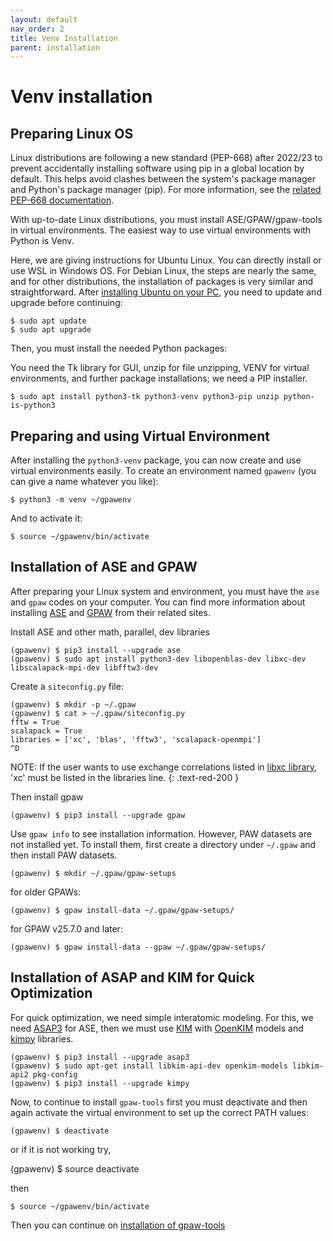 ```yaml
---
layout: default
nav_order: 2
title: Venv Installation
parent: installation
---
```


# Venv installation

## Preparing Linux OS

Linux distributions are following a new standard (PEP-668) after 2022/23 to prevent accidentally installing software using pip in a global location by default. This helps avoid clashes between the system's package manager and Python's package manager (pip).  For more information, see the [related PEP-668 documentation](https://packaging.python.org/en/latest/specifications/externally-managed-environments/#externally-managed-environments).

With up-to-date Linux distributions, you must install ASE/GPAW/gpaw-tools in virtual environments. The easiest way to use virtual environments with Python is Venv.

Here, we are giving instructions for Ubuntu Linux. You can directly install or use WSL in Windows OS. For Debian Linux, the steps are nearly the same, and for other distributions, the installation of packages is very similar and straightforward. After [installing Ubuntu on your PC](https://ubuntu.com/tutorials/install-ubuntu-desktop#1-overview), you need to update and upgrade before continuing:

    $ sudo apt update
    $ sudo apt upgrade

Then, you must install the needed Python packages:

You need the Tk library for GUI, unzip for file unzipping, VENV for virtual environments, and further package installations; we need a PIP installer.

    $ sudo apt install python3-tk python3-venv python3-pip unzip python-is-python3
    
## Preparing and using Virtual Environment

After installing the `python3-venv` package, you can now create and use virtual environments easily. To create an environment named `gpawenv` (you can give a name whatever you like):

    $ python3 -m venv ~/gpawenv

And to activate it:

    $ source ~/gpawenv/bin/activate

## Installation of ASE and GPAW

After preparing your Linux system and environment, you must have the `ase` and `gpaw` codes on your computer. You can find more information about installing [ASE](https://wiki.fysik.dtu.dk/ase/install.html) and [GPAW](https://wiki.fysik.dtu.dk/gpaw/install.html) from their related sites.

Install ASE and other math, parallel, dev libraries

    (gpawenv) $ pip3 install --upgrade ase
    (gpawenv) $ sudo apt install python3-dev libopenblas-dev libxc-dev libscalapack-mpi-dev libfftw3-dev

Create a `siteconfig.py` file:

```
(gpawenv) $ mkdir -p ~/.gpaw
(gpawenv) $ cat > ~/.gpaw/siteconfig.py
fftw = True
scalapack = True
libraries = ['xc', 'blas', 'fftw3', 'scalapack-openmpi']
^D
```

NOTE: If the user wants to use exchange correlations listed in [libxc library](https://www.tddft.org/programs/libxc/), 'xc' must be listed in the libraries line.
{: .text-red-200 }


Then install gpaw

    (gpawenv) $ pip3 install --upgrade gpaw

Use `gpaw info` to see installation information. However, PAW datasets are not installed yet. To install them, first create a directory under `~/.gpaw` and then install PAW datasets.

    (gpawenv) $ mkdir ~/.gpaw/gpaw-setups

for older GPAWs:

    (gpawenv) $ gpaw install-data ~/.gpaw/gpaw-setups/

for GPAW v25.7.0 and later:

    (gpawenv) $ gpaw install-data --gpaw ~/.gpaw/gpaw-setups/

## Installation of ASAP and KIM for Quick Optimization

For quick optimization, we need simple interatomic modeling. For this, we need [ASAP3](https://wiki.fysik.dtu.dk/asap/) for ASE, then we must use [KIM](https://openkim.org/kim-api/) with [OpenKIM](https://openkim.org/) models and [kimpy](https://github.com/openkim/kimpy) libraries.

    (gpawenv) $ pip3 install --upgrade asap3
    (gpawenv) $ sudo apt-get install libkim-api-dev openkim-models libkim-api2 pkg-config
    (gpawenv) $ pip3 install --upgrade kimpy
     
Now, to continue to install `gpaw-tools` first you must deactivate and then again activate the virtual environment to set up the correct PATH values:

    (gpawenv) $ deactivate

or if it is not working try,

   (gpawenv) $ source deactivate

then

    $ source ~/gpawenv/bin/activate

Then you can continue on [installation of gpaw-tools](installationofgpawtools.md)
